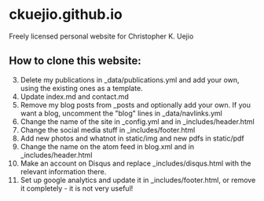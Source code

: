 ckuejio.github.io
================
Freely licensed personal website for Christopher K. Uejio

## How to clone this website:
3. Delete my publications in _data/publications.yml and add your own, using the existing ones as a template.
4. Update index.md and contact.md
5. Remove my blog posts from _posts and optionally add your own. If you want a blog, uncomment the "blog" lines in _data/navlinks.yml
6. Change the name of the site in _config.yml and in _includes/header.html
7. Change the social media stuff in _includes/footer.html
8. Add new photos and whatnot in static/img and new pdfs in static/pdf
9. Change the name on the atom feed in blog.xml and in _includes/header.html
10. Make an account on Disqus and replace _includes/disqus.html with the relevant information there.
11. Set up google analytics and update it in _includes/footer.html, or remove it completely - it is not very useful!
